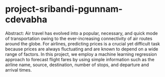# project-sribandi-pgunnam-cdevabha
Abstract: Air travel has evolved into a popular, necessary, and quick mode of transportation owing to the ever-increasing connectivity of air routes around the globe. For airlines, predicting prices is a crucial yet difficult task because prices are always fluctuating and are known to depend on a wide range of factors. In this project, we employ a machine learning regression approach to forecast flight fares by using simple information such as the airline name, source, destination, number of stops, and departure and arrival times.
